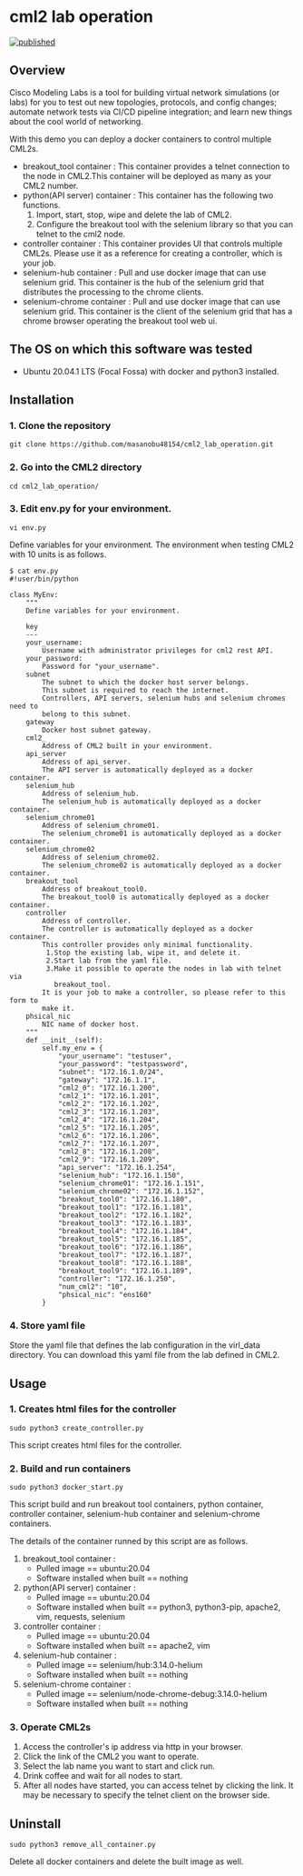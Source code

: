 # cml2 lab operation

[![published](https://static.production.devnetcloud.com/codeexchange/assets/images/devnet-published.svg)](https://developer.cisco.com/codeexchange/github/repo/masanobu48154/cml2_lab_operation)

## Overview

Cisco Modeling Labs is a tool for building virtual network simulations (or labs) for you to test out new topologies, protocols, and config changes; automate network tests via CI/CD pipeline integration; and learn new things about the cool world of networking.

With this demo you can deploy a docker containers to control multiple CML2s.

- breakout_tool container :  This container provides a telnet connection to the node in CML2.This container will be deployed as many as your CML2 number.
- python(API server) container : This container has the following two functions.
  1. Import, start, stop, wipe and delete the lab of CML2.
  2. Configure the breakout tool with the selenium library so that you can telnet to the cml2 node.
- controller container : This container provides UI that controls multiple CML2s. Please use it as a reference for creating a controller, which is your job.
- selenium-hub container : Pull and use docker image that can use selenium grid. This container is the hub of the selenium grid that distributes the processing to the chrome clients.
- selenium-chrome container : Pull and use docker image that can use selenium grid. This container is the client of the selenium grid that has a chrome browser operating the breakout tool web ui.

## The OS on which this software was tested
- Ubuntu 20.04.1 LTS (Focal Fossa) with docker and python3 installed.

## Installation

### 1. Clone the repository
```
git clone https://github.com/masanobu48154/cml2_lab_operation.git
```

### 2. Go into the CML2 directory
```
cd cml2_lab_operation/
```

### 3. Edit env.py for your environment.
```
vi env.py
```

Define variables for your environment.
The environment when testing CML2 with 10 units is as follows.

```
$ cat env.py
#!user/bin/python

class MyEnv:
    """
    Define variables for your environment.

    key
    ---
    your_username:
        Username with administrator privileges for cml2 rest API.
    your_password:
        Password for "your_username".
    subnet
        The subnet to which the docker host server belongs.
        This subnet is required to reach the internet.
        Controllers, API servers, selenium hubs and selenium chromes need to
        belong to this subnet.
    gateway
        Docker host subnet gateway.
    cml2_
        Address of CML2 built in your environment.
    api_server
        Address of api_server.
        The API server is automatically deployed as a docker container.
    selenium_hub
        Address of selenium_hub.
        The selenium_hub is automatically deployed as a docker container.
    selenium_chrome01
        Address of selenium_chrome01.
        The selenium_chrome01 is automatically deployed as a docker container.
    selenium_chrome02
        Address of selenium_chrome02.
        The selenium_chrome02 is automatically deployed as a docker container.
    breakout_tool
        Address of breakout_tool0.
        The breakout_tool0 is automatically deployed as a docker container.
    controller
        Address of controller.
        The controller is automatically deployed as a docker container.
        This controller provides only minimal functionality.
         1.Stop the existing lab, wipe it, and delete it.
         2.Start lab from the yaml file.
         3.Make it possible to operate the nodes in lab with telnet via
           breakout_tool.
        It is your job to make a controller, so please refer to this form to
        make it.
    phsical_nic
        NIC name of docker host.
    """
    def __init__(self):
        self.my_env = {
            "your_username": "testuser",
            "your_password": "testpassword",
            "subnet": "172.16.1.0/24",
            "gateway": "172.16.1.1",
            "cml2_0": "172.16.1.200",
            "cml2_1": "172.16.1.201",
            "cml2_2": "172.16.1.202",
            "cml2_3": "172.16.1.203",
            "cml2_4": "172.16.1.204",
            "cml2_5": "172.16.1.205",
            "cml2_6": "172.16.1.206",
            "cml2_7": "172.16.1.207",
            "cml2_8": "172.16.1.208",
            "cml2_9": "172.16.1.209",
            "api_server": "172.16.1.254",
            "selenium_hub": "172.16.1.150",
            "selenium_chrome01": "172.16.1.151",
            "selenium_chrome02": "172.16.1.152",
            "breakout_tool0": "172.16.1.180",
            "breakout_tool1": "172.16.1.181",
            "breakout_tool2": "172.16.1.182",
            "breakout_tool3": "172.16.1.183",
            "breakout_tool4": "172.16.1.184",
            "breakout_tool5": "172.16.1.185",
            "breakout_tool6": "172.16.1.186",
            "breakout_tool7": "172.16.1.187",
            "breakout_tool8": "172.16.1.188",
            "breakout_tool9": "172.16.1.189",
            "controller": "172.16.1.250",
            "num_cml2": "10",
            "phsical_nic": "ens160"
        }
```

### 4. Store yaml file
Store the yaml file that defines the lab configuration in the virl_data directory. You can download this yaml file from the lab defined in CML2.

## Usage

### 1. Creates html files for the controller
```
sudo python3 create_controller.py
```
This script creates html files for the controller.

### 2. Build and run containers
```
sudo python3 docker_start.py
```
This script build and run breakout tool containers, python container, controller container, selenium-hub container and selenium-chrome containers.

The details of the container runned by this script are as follows.

1. breakout_tool container :  
   - Pulled image == ubuntu:20.04
   - Software installed when built == nothing
2. python(API server) container :
   - Pulled image == ubuntu:20.04
   - Software installed when built == python3, python3-pip, apache2, vim, requests, selenium
3. controller container :
   - Pulled image == ubuntu:20.04
   - Software installed when built == apache2, vim
4. selenium-hub container :
   - Pulled image == selenium/hub:3.14.0-helium
   - Software installed when built == nothing
5. selenium-chrome container :
   - Pulled image == selenium/node-chrome-debug:3.14.0-helium
   - Software installed when built == nothing

### 3. Operate CML2s
1. Access the controller's ip address via http in your browser.
2. Click the link of the CML2 you want to operate.
3. Select the lab name you want to start and click run.
4. Drink coffee and wait for all nodes to start.
5. After all nodes have started, you can access telnet by clicking the link. It may be necessary to specify the telnet client on the browser side.

## Uninstall
```
sudo python3 remove_all_container.py
```
Delete all docker containers and delete the built image as well.
